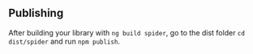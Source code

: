## Publishing

After building your library with `ng build spider`, go to the dist folder `cd dist/spider` and run `npm publish`.
